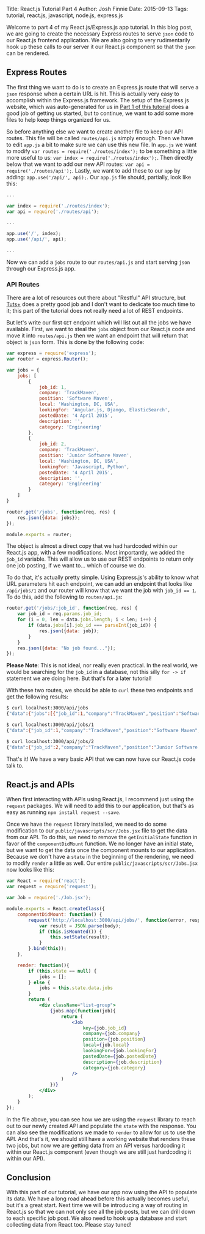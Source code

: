 Title: React.js Tutorial Part 4
Author: Josh Finnie
Date: 2015-09-13
Tags: tutorial, react.js, javascript, node.js, express.js

Welcome to part 4 of my React.js/Express.js app tutorial. In this blog post, we are going to create the necessary Express routes to serve `json` code to our React.js frontend application. We are also going to very rudimentarily hook up these calls to our server it our React.js component so that the `json` can be rendered.

## Express Routes

The first thing we want to do is to create an Express.js route that will serve a `json` response when a certain URL is hit. This is actually very easy to accomplish within the Express.js framework. The setup of the Express.js website, which was auto-generated for us in [Part 1 of this tutorial](/blog/reactjs-tutorial-part-1/) does a good job of getting us started, but to continue, we want to add some more files to help keep things organized for us. 

So before anything else we want to create another file to keep our API routes. This file will be called `routes/api.js` simply enough. Then we have to edit `app.js` a bit to make sure we can use this new file. In `app.js` we want to modify `var routes = require('./routes/index');` to be something a little more useful to us: `var index = require('./routes/index');`. Then directly below that we want to add our new API routes: `var api = require('./routes/api');`. Lastly, we want to add these to our `app` by adding: `app.use('/api/', api);`. Our `app.js` file should, partially, look like this:

```javascript
...

var index = require('./routes/index');
var api = require('./routes/api');

...

app.use('/', index);
app.use('/api/', api);

...
```

Now we can add a `jobs` route to our `routes/api.js` and start serving `json` through our Express.js app.

### API Routes

There are a lot of resources out there about "Restful" API structure, but [Tuts+](http://code.tutsplus.com/tutorials/a-beginners-guide-to-http-and-rest--net-16340) does a pretty good job and I don't want to dedicate too much time to it; this part of the tutorial does not really need a lot of REST endpoints.

But let's write our first `GET` endpoint which will list out all the jobs we have available. First, we want to steal the `jobs` object from our React.js code and move it into `routes/api.js` then we want an endpoint that will return that object is `json` form. This is done by the following code:

```javascript
var express = require('express');
var router = express.Router();

var jobs = {
    jobs: [
        {
            job_id: 1,
            company: 'TrackMaven',
            position: 'Software Maven',
            local: 'Washington, DC, USA',
            lookingFor: 'Angular.js, Django, ElasticSearch',
            postedDate: '4 April 2015',
            description: '',
            category: 'Engineering'
        },
        {
            job_id: 2,
            company: 'TrackMaven',
            position: 'Junior Software Maven',
            local: 'Washington, DC, USA',
            lookingFor: 'Javascript, Python',
            postedDate: '4 April 2015',
            description: '',
            category: 'Engineering'
        }
    ]
}

router.get('/jobs', function(req, res) {
    res.json({data: jobs});
});

module.exports = router;
```

The object is almost a direct copy that we had hardcoded within our React.js app, with a few modifications. Most importantly, we added the `job_id` variable. This will allow us to use our REST endpoints to return only one job posting, if we want to... which of course we do.

To do that, it's actually pretty simple. Using Express.js's ability to know what URL parameters hit each endpoint, we can add an endpoint that looks like `/api/jobs/1` and our router will know that we want the job with `job_id == 1`. To do this, add the following to `routes/api.js`:

```javascript
router.get('/jobs/:job_id', function(req, res) {
    var job_id = req.params.job_id;
    for (i = 0, len = data.jobs.length; i < len; i++) {
        if (data.jobs[i].job_id === parseInt(job_id)) {
            res.json({data: job});
        }
    }
    res.json({data: "No job found..."});
});
```

**Please Note**: This is not ideal, nor really even practical. In the real world, we would be searching for the `job_id` in a database, not this silly `for -> if` statement we are doing here. But that's for a later tutorial!

With these two routes, we should be able to `curl` these two endpoints and get the following results:

```bash
$ curl localhost:3000/api/jobs
{"data":{"jobs":[{"job_id":1,"company":"TrackMaven","position":"Software Maven","local":"Washington, DC, USA","lookingFor":"Angular.js, Django, ElasticSearch","postedDate":"4 April 2015","description":"","category":"Engineering"},{"job_id":2,"company":"TrackMaven","position":"Junior Software Maven","local":"Washington, DC, USA","lookingFor":"Javascript, Python","postedDate":"4 April 2015","description":"","category":"Engineering"}]}}

$ curl localhost:3000/api/jobs/1
{"data":{"job_id":1,"company":"TrackMaven","position":"Software Maven","local":"Washington, DC, USA","lookingFor":"Angular.js, Django, ElasticSearch","postedDate":"4 April 2015","description":"","category":"Engineering"}}

$ curl localhost:3000/api/jobs/2
{"data":{"job_id":2,"company":"TrackMaven","position":"Junior Software Maven","local":"Washington, DC, USA","lookingFor":"Javascript, Python","postedDate":"4 April 2015","description":"","category":"Engineering"}}
```

That's it! We have a very basic API that we can now have our React.js code talk to.

## React.js and APIs

When first interacting with APIs using React.js, I recommend just using the `request` packages. We will need to add this to our application, but that's as easy as running `npm install request --save`.

Once we have the `request` library installed, we need to do some modification to our `public/javascripts/scr/Jobs.jsx` file to get the data from our API. To do this, we need to remove the `getInitialState` function in favor of the `componentDidMount` function. We no longer have an initial state, but we want to get the data once the component mounts to our application. Because we don't have a `state` in the beginning of the rendering, we need to modify `render` a little as well. Our entire `public/javascripts/scr/Jobs.jsx` now looks like this:

```jsx
var React = require('react');
var request = require('request');

var Job = require('./Job.jsx');

module.exports = React.createClass({
    componentDidMount: function() {
        request('http://localhost:3000/api/jobs/', function(error, response, body) {
            var result = JSON.parse(body);
            if (this.isMounted()) {
                this.setState(result);
            }
        }.bind(this));
    },

    render: function(){
        if (this.state == null) {
            jobs = [];
        } else {
            jobs = this.state.data.jobs
        }
        return (
            <div className="list-group">
                {jobs.map(function(job){
                    return (
                        <Job
                            key={job.job_id}
                            company={job.company}
                            position={job.position}
                            local={job.local}
                            lookingFor={job.lookingFor}
                            postedDate={job.postedDate}
                            description={job.description}
                            category={job.category}
                        />
                    )
                })}
            </div>
        );
    }
});
```

In the file above, you can see how we are using the `request` library to reach out to our newly created API and populate the `state` with the response. You can also see the modifications we made to `render` to allow for us to use the API. And that's it, we should still have a working website that renders these two jobs, but now we are getting data from an API versus hardcoding it within our React.js component (even though we are still just hardcoding it within our API).

## Conclusion

With this part of our tutorial, we have our app now using the API to populate its data. We have a long road ahead before this actually becomes useful, but it's a great start. Next time we will be introducing a way of routing in React.js so that we can not only see all the job posts, but we can drill down to each specific job post. We also need to hook up a database and start collecting data from React too. Please stay tuned!